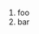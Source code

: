 ﻿<properties
	pageTitle="Package Managers"
	description="bla bla bla"
	slug="package-managers"
	keywords="css, html, javascript"
/>

1. foo
2. bar